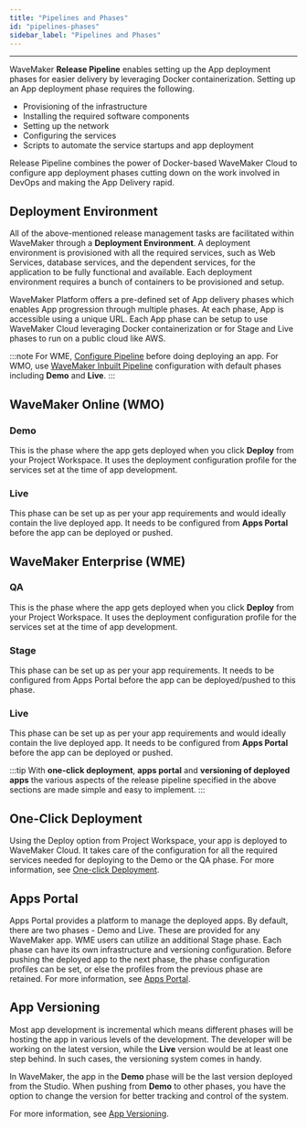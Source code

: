 ```yaml
---
title: "Pipelines and Phases"
id: "pipelines-phases"
sidebar_label: "Pipelines and Phases"
---
```

---

WaveMaker **Release Pipeline** enables setting up the App deployment phases for easier delivery by leveraging Docker containerization. Setting up an App deployment phase requires the following.

- Provisioning of the infrastructure
- Installing the required software components
- Setting up the network
- Configuring the services
- Scripts to automate the service startups and app deployment

Release Pipeline combines the power of Docker-based WaveMaker Cloud to configure app deployment phases cutting down on the work involved in DevOps and making the App Delivery rapid.

## Deployment Environment

All of the above-mentioned release management tasks are facilitated within WaveMaker through a **Deployment Environment**. A deployment environment is provisioned with all the required services, such as Web Services, database services, and the dependent services, for the application to be fully functional and available. Each deployment environment requires a bunch of containers to be provisioned and setup.

WaveMaker Platform offers a pre-defined set of App delivery phases which enables App progression through multiple phases. At each phase, App is accessible using a unique URL. Each App phase can be setup to use WaveMaker Cloud leveraging Docker containerization or for Stage and Live phases to run on a public cloud like AWS.

:::note
For WME, [Configure Pipeline](learn/on-premise/configure/config-pipeline) before doing deploying an app. For WMO, use [WaveMaker Inbuilt Pipeline](/learn/app-development/deployment/default-pipelines) configuration with default phases including **Demo** and **Live**.
:::

## WaveMaker Online (WMO)

### Demo

This is the phase where the app gets deployed when you click **Deploy** from your Project Workspace. It uses the deployment configuration profile for the services set at the time of app development.

### Live

This phase can be set up as per your app requirements and would ideally contain the live deployed app. It needs to be configured from **Apps Portal** before the app can be deployed or pushed.

## WaveMaker Enterprise (WME)

### QA

This is the phase where the app gets deployed when you click **Deploy** from your Project Workspace. It uses the deployment configuration profile for the services set at the time of app development.

### Stage

This phase can be set up as per your app requirements. It needs to be configured from Apps Portal before the app can be deployed/pushed to this phase.

### Live

This phase can be set up as per your app requirements and would ideally contain the live deployed app. It needs to be configured from **Apps Portal** before the app can be deployed or pushed.

:::tip
With **one-click deployment**, **apps portal** and **versioning of deployed apps** the various aspects of the release pipeline specified in the above sections are made simple and easy to implement.
:::

## One-Click Deployment

Using the Deploy option from Project Workspace, your app is deployed to WaveMaker Cloud. It takes care of the configuration for all the required services needed for deploying to the Demo or the QA phase. For more information, see [One-click Deployment](/learn/app-development/deployment/one-click-deployment/).

## Apps Portal

Apps Portal provides a platform to manage the deployed apps. By default, there are two phases - Demo and Live. These are provided for any WaveMaker app. WME users can utilize an additional Stage phase. Each phase can have its own infrastructure and versioning configuration. Before pushing the deployed app to the next phase, the phase configuration profiles can be set, or else the profiles from the previous phase are retained. For more information, see [Apps Portal](/learn/app-development/deployment/manage-deployed-apps/#apps-portal).

## App Versioning

Most app development is incremental which means different phases will be hosting the app in various levels of the development. The developer will be working on the latest version, while the **Live** version would be at least one step behind. In such cases, the versioning system comes in handy. 

In WaveMaker, the app in the **Demo** phase will be the last version deployed from the Studio. When pushing from **Demo** to other phases, you have the option to change the version for better tracking and control of the system. 

For more information, see [App Versioning](/learn/app-development/deployment/manage-deployed-apps/#app-versioning).
